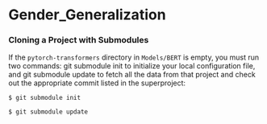 # Gender_Generalization

### Cloning a Project with Submodules

If the `pytorch-transformers` directory in `Models/BERT` is empty, you must run two commands: git submodule init to initialize your local configuration file, and git submodule update to fetch all the data from that project and check out the appropriate commit listed in the superproject:

``` 
$ git submodule init

$ git submodule update 
```
